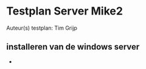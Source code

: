 # Testplan Server Mike2



Auteur(s) testplan: Tim Grijp

## installeren van de windows server

* 

